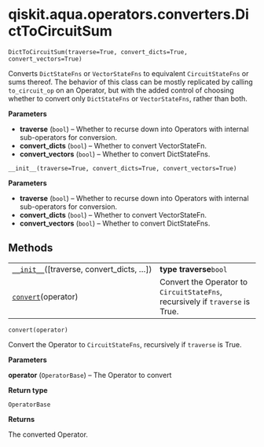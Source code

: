 <span id="qiskit-aqua-operators-converters-dicttocircuitsum" />

# qiskit.aqua.operators.converters.DictToCircuitSum



`DictToCircuitSum(traverse=True, convert_dicts=True, convert_vectors=True)`

Converts `DictStateFns` or `VectorStateFns` to equivalent `CircuitStateFns` or sums thereof. The behavior of this class can be mostly replicated by calling `to_circuit_op` on an Operator, but with the added control of choosing whether to convert only `DictStateFns` or `VectorStateFns`, rather than both.

**Parameters**

*   **traverse** (`bool`) – Whether to recurse down into Operators with internal sub-operators for conversion.
*   **convert\_dicts** (`bool`) – Whether to convert VectorStateFn.
*   **convert\_vectors** (`bool`) – Whether to convert DictStateFns.



`__init__(traverse=True, convert_dicts=True, convert_vectors=True)`

**Parameters**

*   **traverse** (`bool`) – Whether to recurse down into Operators with internal sub-operators for conversion.
*   **convert\_dicts** (`bool`) – Whether to convert VectorStateFn.
*   **convert\_vectors** (`bool`) – Whether to convert DictStateFns.

## Methods

|                                                                                                                                                                        |                                                                               |
| ---------------------------------------------------------------------------------------------------------------------------------------------------------------------- | ----------------------------------------------------------------------------- |
| [`__init__`](#qiskit.aqua.operators.converters.DictToCircuitSum.__init__ "qiskit.aqua.operators.converters.DictToCircuitSum.__init__")(\[traverse, convert\_dicts, …]) | **type traverse**`bool`                                                       |
| [`convert`](#qiskit.aqua.operators.converters.DictToCircuitSum.convert "qiskit.aqua.operators.converters.DictToCircuitSum.convert")(operator)                          | Convert the Operator to `CircuitStateFns`, recursively if `traverse` is True. |



`convert(operator)`

Convert the Operator to `CircuitStateFns`, recursively if `traverse` is True.

**Parameters**

**operator** (`OperatorBase`) – The Operator to convert

**Return type**

`OperatorBase`

**Returns**

The converted Operator.
